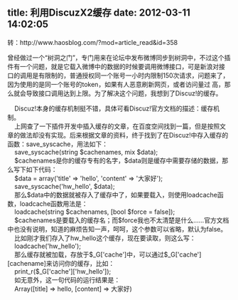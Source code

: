title: 利用DiscuzX2缓存
date: 2012-03-11 14:02:05
---

<p>
	转：http://www.haosblog.com/?mod=article_read&amp;id=358
</p>
<p>
	曾经做过一个“树洞之门”，专门用来在论坛中发布微博同步到树洞中，不过这个插件有一个问题，就是它载入微博中的数据的时候要调用微博接口，可是新浪对接
口的调用是有限制的，普通授权同一个账号一小时内限制150次请求，问题来了，因为使用的是同一个账号的token，如果有人恶意刷新网页，或者访问量过
高，那么就会导致接口调用达到上限。为了解决这个问题，我想到了Discuz!的缓存。
</p>
&nbsp;&nbsp;&nbsp;&nbsp;Discuz!本身的缓存机制挺不错，具体可看Discuz!官方文档的描述：缓存机制。<br />
&nbsp;&nbsp;&nbsp;&nbsp;上网查了一下插件开发中插入缓存的文章，在百度空间找到一篇，但是按照文章的做法却没有实现。后来根据文章的资料，终于找到了在Discuz!中存入缓存的函数：save_syscache，用法如下：<br />
&nbsp;&nbsp;&nbsp;&nbsp;save_syscache(string&nbsp;$cachenames,&nbsp;mix&nbsp;$data);<br />
&nbsp;&nbsp;&nbsp;&nbsp;$cachenames是你的缓存专有的名字，$data则是缓存中需要存储的数据，那么写下如下代码：<br />
&nbsp;&nbsp;&nbsp;&nbsp;$data&nbsp;=&nbsp;array('title'&nbsp;=&gt;&nbsp;'hello',&nbsp;'content'&nbsp;=&gt;&nbsp;'大家好');<br />
&nbsp;&nbsp;&nbsp;&nbsp;save_syscache('hw_hello',&nbsp;$data);<br />
&nbsp;&nbsp;&nbsp;&nbsp;那么$data中的数据就被存入了缓存中了，如果要载入，则使用loadcache函数，loadcache函数用法是：<br />
&nbsp;&nbsp;&nbsp;&nbsp;loadcache(string&nbsp;$cachenames,&nbsp;[bool&nbsp;$force&nbsp;=&nbsp;false]);<br />
&nbsp;&nbsp;&nbsp;&nbsp;$cachenames是要载入的缓存名；而$force我也不太清楚是什么……官方文档中也没有说明，知道的麻烦告知一声，呵呵，这个参数可以省略，默认为false。<br />
&nbsp;&nbsp;&nbsp;&nbsp;比如刚才我们存入了hw_hello这个缓存，现在要读取，则这么写：<br />
&nbsp;&nbsp;&nbsp;&nbsp;loadcache('hw_hello');<br />
&nbsp;&nbsp;&nbsp;&nbsp;那么缓存就被加载，存放于$_G['cache']中，可以通过$_G['cache'][cachename]来访问你的缓存，比如：<br />
&nbsp;&nbsp;&nbsp;&nbsp;print_r($_G['cache']['hw_hello']);<br />
&nbsp;&nbsp;&nbsp;&nbsp;如无意外，这一句代码的运行结果是：<br />
&nbsp;&nbsp;&nbsp;&nbsp;Array([title]&nbsp;=&gt;&nbsp;hello,&nbsp;[content]&nbsp;=&gt;&nbsp;大家好)<br />